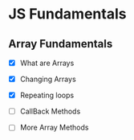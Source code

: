 # JS Fundamentals
## Array Fundamentals
- [x] What are Arrays
- [x] Changing Arrays
- [x] Repeating loops
- [ ] CallBack Methods
- [ ] More Array Methods




